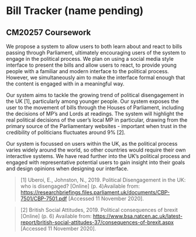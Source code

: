 # Bill Tracker (name pending)
## CM20257 Coursework

We propose a system to allow users to both learn about and react to bills passing through Parliament, ultimately encouraging users of the system to engage in the political process. We plan on using a social media style interface to present the bills and allow users to react, to provide young people with a familiar and modern interface to the political process. However, we simultaneously aim to make the interface formal enough that the content is engaged with in a meaningful way.

Our system aims to tackle the growing trend of political disengagement in the UK [1], particularly among younger people. Our system exposes the user to the movement of bills through the Houses of Parliament, including the decisions of MP’s and Lords at readings. The system will highlight the real political decisions of the user’s local MP in particular, drawing from the primary source of the Parliamentary websites - important when trust in the credibility of politicians fluctuates around 9% [2]. 

Our system is focussed on users within the UK, as the political process varies widely around the world, so other countries would require their own interactive systems. We have read further into the UK’s political process and engaged with representative potential users to gain insight into their goals and design opinions when designing our interface.

> [1] Uberoi, E., Johnston, N., 2019. Political Disengagement in the UK: who is disengaged? [Online] (p. 4)Available from: https://researchbriefings.files.parliament.uk/documents/CBP-7501/CBP-7501.pdf  [Accessed 11 November 2020].

 > [2] British Social Attitudes, 2019. Political consequences of brexit [Online] (p. 6) Available from: https://www.bsa.natcen.ac.uk/latest-report/british-social-attitudes-37/consequences-of-brexit.aspx [Accessed 11 November 2020]. 
